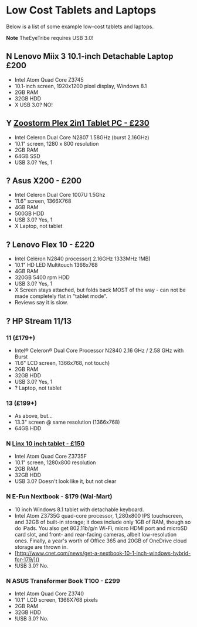 # Low Cost Tablets and Laptops

Below is a list of some example low-cost tablets and laptops.

**Note** TheEyeTribe requires USB 3.0!

## N Lenovo Miix 3 10.1-inch Detachable Laptop £200

* Intel Atom Quad Core Z3745
* 10.1-inch screen, 1920x1200 pixel display, Windows 8.1
* 2GB RAM
* 32GB HDD
* X USB 3.0? NO!

## Y [Zoostorm Plex 2in1 Tablet PC - £230](http://www.ebuyer.com/644862-zoostorm-plex-2in1-tablet-pc-7260-9000)

* Intel Celeron Dual Core N2807 1.58GHz (burst 2.16GHz)
* 10.1" screen, 1280 x 800 resolution
* 2GB RAM
* 64GB SSD
* USB 3.0? Yes, 1

## ? Asus X200 - £200

* Intel Celeron Dual Core 1007U 1.5Ghz 
* 11.6" screen, 1366X768
* 4GB RAM
* 500GB HDD
* USB 3.0? Yes, 1
* X Laptop, not tablet

## ? Lenovo Flex 10 - £220

* Intel Celeron N2840 processor( 2.16GHz 1333MHz 1MB)
* 10.1" HD LED Multitouch 1366x768 
* 4GB RAM
* 320GB 5400 rpm HDD
* USB 3.0? Yes, 1
* X Screen stays attached, but folds back MOST of the way - can not be made completely flat in "tablet mode".
* Reviews say it is slow.

## ? HP Stream 11/13

### 11 (£179+)

* Intel® Celeron® Dual Core Processor N2840 2.16 GHz / 2.58 GHz with Burst
* 11.6" LCD screen, 1366x768, not touch)
* 2GB RAM
* 32GB HDD
* USB 3.0? Yes, 1
* ? Laptop, not tablet

### 13 (£199+)

* As above, but...
* 13.3" screen @ same resolution (1366x768)
* 64GB HDD

### N [Linx 10 inch tablet - £150](http://www.amazon.co.uk/Linx-Tablet-Z3735F-storage-Windows/dp/B00O636WPY/ref=sr_1_1?s=computers&ie=UTF8&qid=1422215113&sr=1-1)

* Intel Atom Quad Core Z3735F
* 10.1" screen, 1280x800 resolution
* 2GB RAM
* 32GB HDD
* USB 3.0? Doesn't look like it, but not clear

### N E-Fun Nextbook - $179 (Wal-Mart)

* 10 inch Windows 8.1 tablet with detachable keyboard.
* Intel Atom Z3735G quad-core processor, 1,280x800 IPS touchscreen, and 32GB of built-in storage; it does include only 1GB of RAM, though so do iPads. You also get 802.11b/g/n Wi-Fi, micro HDMI port and microSD card slot, and front- and rear-facing cameras, albeit low-resolution ones. Finally, a year's worth of Office 365 and 20GB of OneDrive cloud storage are thrown in.
* [http://www.cnet.com/news/get-a-nextbook-10-1-inch-windows-hybrid-for-179/]()
* !USB 3.0? No.

### N ASUS Transformer Book T100 - £299

* Intel Atom Quad Core Z3740
* 10.1" LCD screen, 1366X768 pixels
* 2GB RAM
* 32GB HDD
* !USB 3.0? No.
